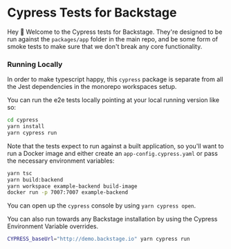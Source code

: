 # Cypress Tests for Backstage

Hey 👋 Welcome to the Cypress tests for Backstage. They're designed to be run against the `packages/app` folder in the main repo, and be some form of smoke tests to make sure that we don't break any core functionality.

### Running Locally

In order to make typescript happy, this `cypress` package is separate from all the Jest dependencies in the monorepo workspaces setup.

You can run the e2e tests locally pointing at your local running version like so:

```sh
cd cypress
yarn install
yarn cypress run
```

Note that the tests expect to run against a built application, so you'll want to
run a Docker image and either create an `app-config.cypress.yaml` or pass the
necessary environment variables:

```sh
yarn tsc
yarn build:backend
yarn workspace example-backend build-image
docker run -p 7007:7007 example-backend
```

You can open up the `cypress` console by using `yarn cypress open`.

You can also run towards any Backstage installation by using the Cypress Environment Variable overrides.

```sh
CYPRESS_baseUrl="http://demo.backstage.io" yarn cypress run
```
